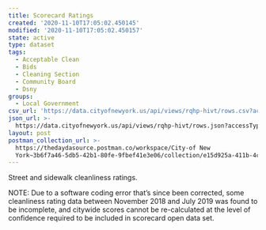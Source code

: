 ```yaml
---
title: Scorecard Ratings
created: '2020-11-10T17:05:02.450145'
modified: '2020-11-10T17:05:02.450157'
state: active
type: dataset
tags:
  - Acceptable Clean
  - Bids
  - Cleaning Section
  - Community Board
  - Dsny
groups:
  - Local Government
csv_url: 'https://data.cityofnewyork.us/api/views/rqhp-hivt/rows.csv?accessType=DOWNLOAD'
json_url: >-
  https://data.cityofnewyork.us/api/views/rqhp-hivt/rows.json?accessType=DOWNLOAD
layout: post
postman_collection_url: >-
  https://thedaydasource.postman.co/workspace/City-of New
  York~3b6f7a46-5db5-42b1-80fe-9fbef41e3e06/collection/e15d925a-411b-4cf1-850c-ccc03d581781
---
```

Street and sidewalk cleanliness ratings.

NOTE: Due to a software coding error that’s since been corrected, some cleanliness rating data between November 2018 and July 2019 was found to be incomplete, and citywide scores cannot be re-calculated at the level of confidence required to be included in scorecard open data set.
